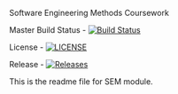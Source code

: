 Software Engineering Methods Coursework

Master Build Status -  [![Build Status](https://travis-ci.org/graemekean/sem.svg?branch=master)](https://travis-ci.org/graemekean/sem)

License - [![LICENSE](https://img.shields.io/github/license/graemekean/sem.svg?style=flat-square)](https://github.com/graemekean/sem/blob/master/LICENSE)
          
Release - [![Releases](https://img.shields.io/github/release/graemekean/sem/all.svg?style=flat-square)](https://github.com/graemekean/sem/releases)

This is the readme file for SEM module.